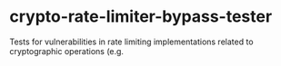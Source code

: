 # crypto-rate-limiter-bypass-tester
Tests for vulnerabilities in rate limiting implementations related to cryptographic operations (e.g.
